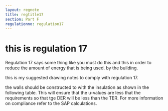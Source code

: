 ```yaml
---
layout: regnote
title: regtitle17
section: Part F
regulationno: regulation17
---
```


# this is regulation 17

Regulation 17 says some thing like you must do this and this in order to reduce the amount of energy that is being used. by the building.

this is my suggested drawing notes to comply with regulation 17.

the walls should be constructed to with the insulation as shown in the following table. This will ensure that the u-values are less that the requirements so that tge DER will be less than the TER. For more information on compliance refer to the SAP calculations.

